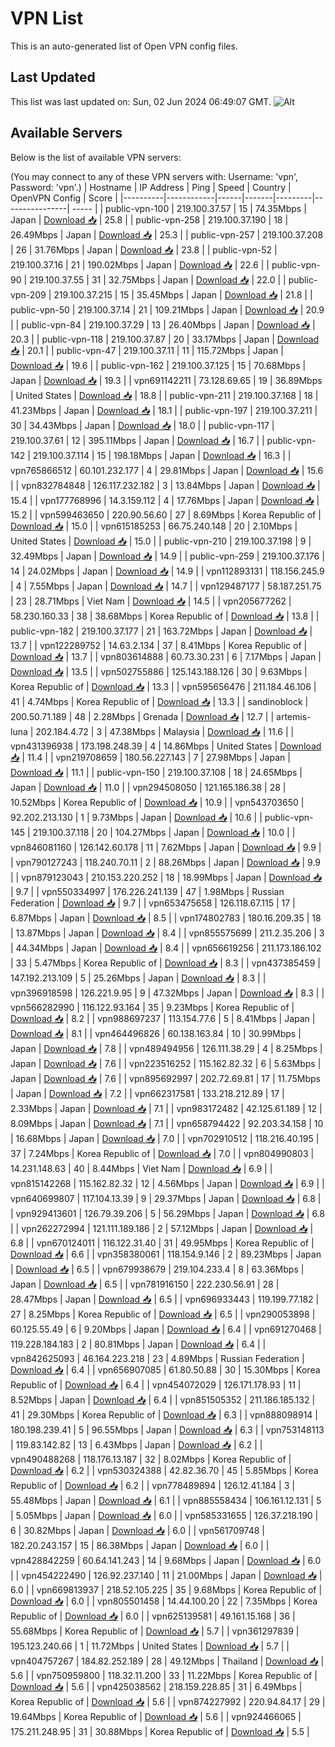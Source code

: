 # VPN List

This is an auto-generated list of Open VPN config files.

## Last Updated

This list was last updated on: Sun, 02 Jun 2024 06:49:07 GMT.
![Alt](https://repobeats.axiom.co/api/embed/186b98318ef1479477931607c1ad7d823f12451f.svg "Repobeats analytics image")

## Available Servers

Below is the list of available VPN servers:

(You may connect to any of these VPN servers with: Username: 'vpn', Password: 'vpn'.)
| Hostname | IP Address | Ping | Speed | Country | OpenVPN Config | Score |
|----------|------------|------|-------|---------|----------------| ----- |
| public-vpn-100 | 219.100.37.57 | 15 | 74.35Mbps | Japan | [Download 📥](./configs/server_0_JP.ovpn) | 25.8 |
| public-vpn-258 | 219.100.37.190 | 18 | 26.49Mbps | Japan | [Download 📥](./configs/server_1_JP.ovpn) | 25.3 |
| public-vpn-257 | 219.100.37.208 | 26 | 31.76Mbps | Japan | [Download 📥](./configs/server_2_JP.ovpn) | 23.8 |
| public-vpn-52 | 219.100.37.16 | 21 | 190.02Mbps | Japan | [Download 📥](./configs/server_3_JP.ovpn) | 22.6 |
| public-vpn-90 | 219.100.37.55 | 31 | 32.75Mbps | Japan | [Download 📥](./configs/server_4_JP.ovpn) | 22.0 |
| public-vpn-209 | 219.100.37.215 | 15 | 35.45Mbps | Japan | [Download 📥](./configs/server_5_JP.ovpn) | 21.8 |
| public-vpn-50 | 219.100.37.14 | 21 | 109.21Mbps | Japan | [Download 📥](./configs/server_6_JP.ovpn) | 20.9 |
| public-vpn-84 | 219.100.37.29 | 13 | 26.40Mbps | Japan | [Download 📥](./configs/server_7_JP.ovpn) | 20.3 |
| public-vpn-118 | 219.100.37.87 | 20 | 33.17Mbps | Japan | [Download 📥](./configs/server_8_JP.ovpn) | 20.1 |
| public-vpn-47 | 219.100.37.11 | 11 | 115.72Mbps | Japan | [Download 📥](./configs/server_9_JP.ovpn) | 19.6 |
| public-vpn-162 | 219.100.37.125 | 15 | 70.68Mbps | Japan | [Download 📥](./configs/server_10_JP.ovpn) | 19.3 |
| vpn691142211 | 73.128.69.65 | 19 | 36.89Mbps | United States | [Download 📥](./configs/server_11_US.ovpn) | 18.8 |
| public-vpn-211 | 219.100.37.168 | 18 | 41.23Mbps | Japan | [Download 📥](./configs/server_12_JP.ovpn) | 18.1 |
| public-vpn-197 | 219.100.37.211 | 30 | 34.43Mbps | Japan | [Download 📥](./configs/server_13_JP.ovpn) | 18.0 |
| public-vpn-117 | 219.100.37.61 | 12 | 395.11Mbps | Japan | [Download 📥](./configs/server_14_JP.ovpn) | 16.7 |
| public-vpn-142 | 219.100.37.114 | 15 | 198.18Mbps | Japan | [Download 📥](./configs/server_15_JP.ovpn) | 16.3 |
| vpn765866512 | 60.101.232.177 | 4 | 29.81Mbps | Japan | [Download 📥](./configs/server_16_JP.ovpn) | 15.6 |
| vpn832784848 | 126.117.232.182 | 3 | 13.84Mbps | Japan | [Download 📥](./configs/server_17_JP.ovpn) | 15.4 |
| vpn177768996 | 14.3.159.112 | 4 | 17.76Mbps | Japan | [Download 📥](./configs/server_18_JP.ovpn) | 15.2 |
| vpn599463650 | 220.90.56.60 | 27 | 8.69Mbps | Korea Republic of | [Download 📥](./configs/server_19_KR.ovpn) | 15.0 |
| vpn615185253 | 66.75.240.148 | 20 | 2.10Mbps | United States | [Download 📥](./configs/server_20_US.ovpn) | 15.0 |
| public-vpn-210 | 219.100.37.198 | 9 | 32.49Mbps | Japan | [Download 📥](./configs/server_21_JP.ovpn) | 14.9 |
| public-vpn-259 | 219.100.37.176 | 14 | 24.02Mbps | Japan | [Download 📥](./configs/server_22_JP.ovpn) | 14.9 |
| vpn112893131 | 118.156.245.9 | 4 | 7.55Mbps | Japan | [Download 📥](./configs/server_23_JP.ovpn) | 14.7 |
| vpn129487177 | 58.187.251.75 | 23 | 28.71Mbps | Viet Nam | [Download 📥](./configs/server_24_VN.ovpn) | 14.5 |
| vpn205677262 | 58.230.160.33 | 38 | 38.68Mbps | Korea Republic of | [Download 📥](./configs/server_25_KR.ovpn) | 13.8 |
| public-vpn-182 | 219.100.37.177 | 21 | 163.72Mbps | Japan | [Download 📥](./configs/server_26_JP.ovpn) | 13.7 |
| vpn122289752 | 14.63.2.134 | 37 | 8.41Mbps | Korea Republic of | [Download 📥](./configs/server_27_KR.ovpn) | 13.7 |
| vpn803614888 | 60.73.30.231 | 6 | 7.17Mbps | Japan | [Download 📥](./configs/server_28_JP.ovpn) | 13.5 |
| vpn502755886 | 125.143.188.126 | 30 | 9.63Mbps | Korea Republic of | [Download 📥](./configs/server_29_KR.ovpn) | 13.3 |
| vpn595656476 | 211.184.46.106 | 41 | 4.74Mbps | Korea Republic of | [Download 📥](./configs/server_30_KR.ovpn) | 13.3 |
| sandinoblock | 200.50.71.189 | 48 | 2.28Mbps | Grenada | [Download 📥](./configs/server_31_GD.ovpn) | 12.7 |
| artemis-luna | 202.184.4.72 | 3 | 47.38Mbps | Malaysia | [Download 📥](./configs/server_32_MY.ovpn) | 11.6 |
| vpn431396938 | 173.198.248.39 | 4 | 14.86Mbps | United States | [Download 📥](./configs/server_33_US.ovpn) | 11.4 |
| vpn219708659 | 180.56.227.143 | 7 | 27.98Mbps | Japan | [Download 📥](./configs/server_34_JP.ovpn) | 11.1 |
| public-vpn-150 | 219.100.37.108 | 18 | 24.65Mbps | Japan | [Download 📥](./configs/server_35_JP.ovpn) | 11.0 |
| vpn294508050 | 121.165.186.38 | 28 | 10.52Mbps | Korea Republic of | [Download 📥](./configs/server_36_KR.ovpn) | 10.9 |
| vpn543703650 | 92.202.213.130 | 1 | 9.73Mbps | Japan | [Download 📥](./configs/server_37_JP.ovpn) | 10.6 |
| public-vpn-145 | 219.100.37.118 | 20 | 104.27Mbps | Japan | [Download 📥](./configs/server_38_JP.ovpn) | 10.0 |
| vpn846081160 | 126.142.60.178 | 11 | 7.62Mbps | Japan | [Download 📥](./configs/server_39_JP.ovpn) | 9.9 |
| vpn790127243 | 118.240.70.11 | 2 | 88.26Mbps | Japan | [Download 📥](./configs/server_40_JP.ovpn) | 9.9 |
| vpn879123043 | 210.153.220.252 | 18 | 18.99Mbps | Japan | [Download 📥](./configs/server_41_JP.ovpn) | 9.7 |
| vpn550334997 | 176.226.241.139 | 47 | 1.98Mbps | Russian Federation | [Download 📥](./configs/server_42_RU.ovpn) | 9.7 |
| vpn653475658 | 126.118.67.115 | 17 | 6.87Mbps | Japan | [Download 📥](./configs/server_43_JP.ovpn) | 8.5 |
| vpn174802783 | 180.16.209.35 | 18 | 13.87Mbps | Japan | [Download 📥](./configs/server_44_JP.ovpn) | 8.4 |
| vpn855575699 | 211.2.35.206 | 3 | 44.34Mbps | Japan | [Download 📥](./configs/server_45_JP.ovpn) | 8.4 |
| vpn656619256 | 211.173.186.102 | 33 | 5.47Mbps | Korea Republic of | [Download 📥](./configs/server_46_KR.ovpn) | 8.3 |
| vpn437385459 | 147.192.213.109 | 5 | 25.26Mbps | Japan | [Download 📥](./configs/server_47_JP.ovpn) | 8.3 |
| vpn396918598 | 126.221.9.95 | 9 | 47.32Mbps | Japan | [Download 📥](./configs/server_48_JP.ovpn) | 8.3 |
| vpn566282990 | 116.122.93.164 | 35 | 9.23Mbps | Korea Republic of | [Download 📥](./configs/server_49_KR.ovpn) | 8.2 |
| vpn988697237 | 113.154.77.6 | 5 | 8.41Mbps | Japan | [Download 📥](./configs/server_50_JP.ovpn) | 8.1 |
| vpn464496826 | 60.138.163.84 | 10 | 30.99Mbps | Japan | [Download 📥](./configs/server_51_JP.ovpn) | 7.8 |
| vpn489494956 | 126.111.38.29 | 4 | 8.25Mbps | Japan | [Download 📥](./configs/server_52_JP.ovpn) | 7.6 |
| vpn223516252 | 115.162.82.32 | 6 | 5.63Mbps | Japan | [Download 📥](./configs/server_53_JP.ovpn) | 7.6 |
| vpn895692997 | 202.72.69.81 | 17 | 11.75Mbps | Japan | [Download 📥](./configs/server_54_JP.ovpn) | 7.2 |
| vpn662317581 | 133.218.212.89 | 17 | 2.33Mbps | Japan | [Download 📥](./configs/server_55_JP.ovpn) | 7.1 |
| vpn983172482 | 42.125.61.189 | 12 | 8.09Mbps | Japan | [Download 📥](./configs/server_56_JP.ovpn) | 7.1 |
| vpn658794422 | 92.203.34.158 | 10 | 16.68Mbps | Japan | [Download 📥](./configs/server_57_JP.ovpn) | 7.0 |
| vpn702910512 | 118.216.40.195 | 37 | 7.24Mbps | Korea Republic of | [Download 📥](./configs/server_58_KR.ovpn) | 7.0 |
| vpn804990803 | 14.231.148.63 | 40 | 8.44Mbps | Viet Nam | [Download 📥](./configs/server_59_VN.ovpn) | 6.9 |
| vpn815142268 | 115.162.82.32 | 12 | 4.56Mbps | Japan | [Download 📥](./configs/server_60_JP.ovpn) | 6.9 |
| vpn640699807 | 117.104.13.39 | 9 | 29.37Mbps | Japan | [Download 📥](./configs/server_61_JP.ovpn) | 6.8 |
| vpn929413601 | 126.79.39.206 | 5 | 56.29Mbps | Japan | [Download 📥](./configs/server_62_JP.ovpn) | 6.8 |
| vpn262272994 | 121.111.189.186 | 2 | 57.12Mbps | Japan | [Download 📥](./configs/server_63_JP.ovpn) | 6.8 |
| vpn670124011 | 116.122.31.40 | 31 | 49.95Mbps | Korea Republic of | [Download 📥](./configs/server_64_KR.ovpn) | 6.6 |
| vpn358380061 | 118.154.9.146 | 2 | 89.23Mbps | Japan | [Download 📥](./configs/server_65_JP.ovpn) | 6.5 |
| vpn679938679 | 219.104.233.4 | 8 | 63.36Mbps | Japan | [Download 📥](./configs/server_66_JP.ovpn) | 6.5 |
| vpn781916150 | 222.230.56.91 | 28 | 28.47Mbps | Japan | [Download 📥](./configs/server_67_JP.ovpn) | 6.5 |
| vpn696933443 | 119.199.77.182 | 27 | 8.25Mbps | Korea Republic of | [Download 📥](./configs/server_68_KR.ovpn) | 6.5 |
| vpn290053898 | 60.125.55.49 | 6 | 9.20Mbps | Japan | [Download 📥](./configs/server_69_JP.ovpn) | 6.4 |
| vpn691270468 | 119.228.184.183 | 2 | 80.81Mbps | Japan | [Download 📥](./configs/server_70_JP.ovpn) | 6.4 |
| vpn842625093 | 46.164.223.218 | 23 | 4.89Mbps | Russian Federation | [Download 📥](./configs/server_71_RU.ovpn) | 6.4 |
| vpn656907085 | 61.80.50.88 | 30 | 15.30Mbps | Korea Republic of | [Download 📥](./configs/server_72_KR.ovpn) | 6.4 |
| vpn454072029 | 126.171.178.93 | 11 | 8.52Mbps | Japan | [Download 📥](./configs/server_73_JP.ovpn) | 6.4 |
| vpn851505352 | 211.186.185.132 | 41 | 29.30Mbps | Korea Republic of | [Download 📥](./configs/server_74_KR.ovpn) | 6.3 |
| vpn888098914 | 180.198.239.41 | 5 | 96.55Mbps | Japan | [Download 📥](./configs/server_75_JP.ovpn) | 6.3 |
| vpn753148113 | 119.83.142.82 | 13 | 6.43Mbps | Japan | [Download 📥](./configs/server_76_JP.ovpn) | 6.2 |
| vpn490488268 | 118.176.13.187 | 32 | 8.02Mbps | Korea Republic of | [Download 📥](./configs/server_77_KR.ovpn) | 6.2 |
| vpn530324388 | 42.82.36.70 | 45 | 5.85Mbps | Korea Republic of | [Download 📥](./configs/server_78_KR.ovpn) | 6.2 |
| vpn778489894 | 126.12.41.184 | 3 | 55.48Mbps | Japan | [Download 📥](./configs/server_79_JP.ovpn) | 6.1 |
| vpn885558434 | 106.161.12.131 | 5 | 5.05Mbps | Japan | [Download 📥](./configs/server_80_JP.ovpn) | 6.0 |
| vpn585331655 | 126.37.218.190 | 6 | 30.82Mbps | Japan | [Download 📥](./configs/server_81_JP.ovpn) | 6.0 |
| vpn561709748 | 182.20.243.157 | 15 | 86.38Mbps | Japan | [Download 📥](./configs/server_82_JP.ovpn) | 6.0 |
| vpn428842259 | 60.64.141.243 | 14 | 9.68Mbps | Japan | [Download 📥](./configs/server_83_JP.ovpn) | 6.0 |
| vpn454222490 | 126.92.237.140 | 11 | 21.00Mbps | Japan | [Download 📥](./configs/server_84_JP.ovpn) | 6.0 |
| vpn669813937 | 218.52.105.225 | 35 | 9.68Mbps | Korea Republic of | [Download 📥](./configs/server_85_KR.ovpn) | 6.0 |
| vpn805501458 | 14.44.100.20 | 22 | 7.35Mbps | Korea Republic of | [Download 📥](./configs/server_86_KR.ovpn) | 6.0 |
| vpn625139581 | 49.161.15.168 | 36 | 55.68Mbps | Korea Republic of | [Download 📥](./configs/server_87_KR.ovpn) | 5.7 |
| vpn361297839 | 195.123.240.66 | 1 | 11.72Mbps | United States | [Download 📥](./configs/server_88_US.ovpn) | 5.7 |
| vpn404757267 | 184.82.252.189 | 28 | 49.12Mbps | Thailand | [Download 📥](./configs/server_89_TH.ovpn) | 5.6 |
| vpn750959800 | 118.32.11.200 | 33 | 11.22Mbps | Korea Republic of | [Download 📥](./configs/server_90_KR.ovpn) | 5.6 |
| vpn425038562 | 218.159.228.85 | 31 | 6.49Mbps | Korea Republic of | [Download 📥](./configs/server_91_KR.ovpn) | 5.6 |
| vpn874227992 | 220.94.84.17 | 29 | 19.64Mbps | Korea Republic of | [Download 📥](./configs/server_92_KR.ovpn) | 5.6 |
| vpn924466065 | 175.211.248.95 | 31 | 30.88Mbps | Korea Republic of | [Download 📥](./configs/server_93_KR.ovpn) | 5.5 |
